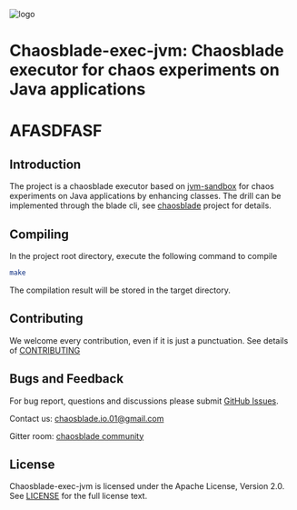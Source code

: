 ![logo](https://chaosblade.oss-cn-hangzhou.aliyuncs.com/doc/image/chaosblade-logo.png)

# Chaosblade-exec-jvm: Chaosblade executor for chaos experiments on Java applications
# AFASDFASF

## Introduction
The project is a chaosblade executor based on [jvm-sandbox](https://github.com/alibaba/jvm-sandbox) for chaos 
experiments on Java applications by enhancing classes. The drill can be implemented through the blade cli, see 
[chaosblade](https://github.com/chaosblade-io/chaosblade) project for details.


## Compiling
In the project root directory, execute the following command to compile
```bash
make
```

The compilation result will be stored in the target directory.


## Contributing
We welcome every contribution, even if it is just a punctuation. See details of [CONTRIBUTING](CONTRIBUTING.md)


## Bugs and Feedback
For bug report, questions and discussions please submit [GitHub Issues](https://github.com/chaosblade-io/chaosblade-exec-jvm/issues).

Contact us: chaosblade.io.01@gmail.com

Gitter room: [chaosblade community](https://gitter.im/chaosblade-io/community)


## License
Chaosblade-exec-jvm is licensed under the Apache License, Version 2.0. See [LICENSE](LICENSE) for the full license text.
